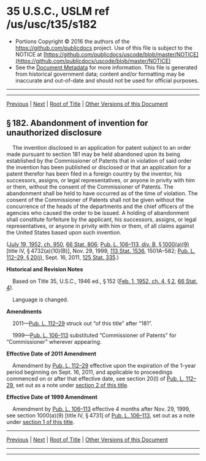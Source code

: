 ---
---

# 35 U.S.C., USLM ref /us/usc/t35/s182

* Portions Copyright © 2016 the authors of the https://github.com/publicdocs project.
  Use of this file is subject to the NOTICE at [https://github.com/publicdocs/uscode/blob/master/NOTICE](https://github.com/publicdocs/uscode/blob/master/NOTICE)
* See the [Document Metadata](././../../../../..//README.md) for more information.
  This file is generated from historical government data; content and/or formatting may be inaccurate and out-of-date and should not be used for official purposes.

----------
----------

[Previous](./../../../../..//us/usc/t35/ptII/ch17/m__us_usc_t35_s181.md) | [Next](./../../../../..//us/usc/t35/ptII/ch17/m__us_usc_t35_s183.md) | [Root of Title](./../../../../../) | [Other Versions of this Document](https://publicdocs.github.io/go/links?ns=uslm&ref=%2Fus%2Fusc%2Ft35%2Fs182)

## § 182. Abandonment of invention for unauthorized disclosure

    The invention disclosed in an application for patent subject to an order made pursuant to section 181 may be held abandoned upon its being established by the Commissioner of Patents that in violation of said order the invention has been published or disclosed or that an application for a patent therefor has been filed in a foreign country by the inventor, his successors, assigns, or legal representatives, or anyone in privity with him or them, without the consent of the Commissioner of Patents. The abandonment shall be held to have occurred as of the time of violation. The consent of the Commissioner of Patents shall not be given without the concurrence of the heads of the departments and the chief officers of the agencies who caused the order to be issued. A holding of abandonment shall constitute forfeiture by the applicant, his successors, assigns, or legal representatives, or anyone in privity with him or them, of all claims against the United States based upon such invention.

([July 19, 1952, ch. 950][/us/act/1952-07-19/ch950], [66 Stat. 806][/us/stat/66/806]; [Pub. L. 106–113, div. B, § 1000(a)(9)][/us/pl/106/113/s1000/a/9] \[title IV, § 4732(a)(10)(B)\], Nov. 29, 1999, [113 Stat. 1536][/us/stat/113/1536], 1501A–582; [Pub. L. 112–29, § 20(j)][/us/pl/112/29/s20/j], Sept. 16, 2011, [125 Stat. 335][/us/stat/125/335].)

 __Historical and Revision Notes__ 

    Based on Title 35, U.S.C., 1946 ed., § 152 ([Feb. 1, 1952, ch. 4, § 2][/us/act/1952-02-01/ch4/s2], [66 Stat. 4][/us/stat/66/4]).

    Language is changed.

 __Amendments__ 

    2011—[Pub. L. 112–29][/us/pl/112/29] struck out “of this title” after “181”.

    1999—[Pub. L. 106–113][/us/pl/106/113] substituted “Commissioner of Patents” for “Commissioner” wherever appearing.

 __Effective Date of 2011 Amendment__ 

    Amendment by [Pub. L. 112–29][/us/pl/112/29] effective upon the expiration of the 1-year period beginning on Sept. 16, 2011, and applicable to proceedings commenced on or after that effective date, see section 20(l) of [Pub. L. 112–29][/us/pl/112/29], set out as a note under [section 2 of this title][/us/usc/t35/s2].

 __Effective Date of 1999 Amendment__ 

    Amendment by [Pub. L. 106–113][/us/pl/106/113] effective 4 months after Nov. 29, 1999, see section 1000(a)(9) \[title IV, § 4731\] of [Pub. L. 106–113][/us/pl/106/113], set out as a note under [section 1 of this title][/us/usc/t35/s1].

----------

[Previous](./../../../../..//us/usc/t35/ptII/ch17/m__us_usc_t35_s181.md) | [Next](./../../../../..//us/usc/t35/ptII/ch17/m__us_usc_t35_s183.md) | [Root of Title](./../../../../../) | [Other Versions of this Document](https://publicdocs.github.io/go/links?ns=uslm&ref=%2Fus%2Fusc%2Ft35%2Fs182)

----------
----------

[/us/act/1952-07-19/ch950]: https://publicdocs.github.io/go/links?ns=uslm&ref=%2Fus%2Fact%2F1952-07-19%2Fch950
[/us/stat/66/806]: https://publicdocs.github.io/go/links?ns=uslm&ref=%2Fus%2Fstat%2F66%2F806
[/us/pl/106/113/s1000/a/9]: https://publicdocs.github.io/go/links?ns=uslm&ref=%2Fus%2Fpl%2F106%2F113%2Fs1000%2Fa%2F9
[/us/stat/113/1536]: https://publicdocs.github.io/go/links?ns=uslm&ref=%2Fus%2Fstat%2F113%2F1536
[/us/pl/112/29/s20/j]: https://publicdocs.github.io/go/links?ns=uslm&ref=%2Fus%2Fpl%2F112%2F29%2Fs20%2Fj
[/us/stat/125/335]: https://publicdocs.github.io/go/links?ns=uslm&ref=%2Fus%2Fstat%2F125%2F335
[/us/act/1952-02-01/ch4/s2]: https://publicdocs.github.io/go/links?ns=uslm&ref=%2Fus%2Fact%2F1952-02-01%2Fch4%2Fs2
[/us/stat/66/4]: https://publicdocs.github.io/go/links?ns=uslm&ref=%2Fus%2Fstat%2F66%2F4
[/us/pl/112/29]: https://publicdocs.github.io/go/links?ns=uslm&ref=%2Fus%2Fpl%2F112%2F29
[/us/pl/106/113]: https://publicdocs.github.io/go/links?ns=uslm&ref=%2Fus%2Fpl%2F106%2F113
[/us/pl/112/29]: https://publicdocs.github.io/go/links?ns=uslm&ref=%2Fus%2Fpl%2F112%2F29
[/us/pl/112/29]: https://publicdocs.github.io/go/links?ns=uslm&ref=%2Fus%2Fpl%2F112%2F29
[/us/usc/t35/s2]: https://publicdocs.github.io/go/links?ns=uslm&ref=%2Fus%2Fusc%2Ft35%2Fs2
[/us/pl/106/113]: https://publicdocs.github.io/go/links?ns=uslm&ref=%2Fus%2Fpl%2F106%2F113
[/us/pl/106/113]: https://publicdocs.github.io/go/links?ns=uslm&ref=%2Fus%2Fpl%2F106%2F113
[/us/usc/t35/s1]: https://publicdocs.github.io/go/links?ns=uslm&ref=%2Fus%2Fusc%2Ft35%2Fs1


